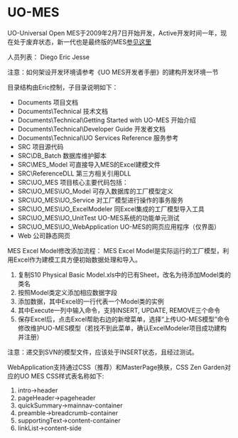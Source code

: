 ﻿UO-MES
======

UO-Universal Open MES于2009年2月7日开始开发，Active开发时间一年，现在处于废弃状态，新一代也是最终版的MES[参见这里](https://github.com/Eric-Guo/cloud-mes)

人员列表：
Diego
Eric
Jesse

注意：如何架设开发环境请参考《UO MES开发者手册》的建构开发环境一节

目录结构由Eric控制，子目录说明如下：
* Documents		项目文档
* Documents\Technical	技术文档
* Documents\Technical\Getting Started with UO-MES 开始介绍
* Documents\Technical\Developer Guide 开发者文档
* Documents\Technical\UO Services Reference 服务参考
* SRC			项目源代码
* SRC\DB_Batch		数据库维护脚本
* SRC\MES_Model		可直接导入MES的Excel建模文件
* SRC\ReferenceDLL	第三方相关引用DLL
* SRC\UO_MES		项目核心主要代码包括：
* SRC\UO_MES\UO_Model		可存入数据库的工厂模型定义
* SRC\UO_MES\UO_Service		对工厂模型进行操作的事务服务
* SRC\UO_MES\UO_ExcelModeler	同Excel集成的工厂模型导入工具
* SRC\UO_MES\UO_UnitTest		UO-MES系统的功能单元测试
* SRC\UO_MES\UO_WebApplication	UO-MES的网页应用程序（仅界面）
* Web			公司静态网页

MES Excel Model修改添加流程：
MES Excel Model是实际运行的工厂模型，利用Excel作为建模工具方便初始数据处理和导入。
1. 复制S10 Physical Basic Model.xls中的已有Sheet，改名为待添加Model类的类名
2. 按照Model类定义添加相应数据字段
3. 添加数据，其中Excel的一行代表一个Model类的实例
4. 其中Execute一列中输入命令，支持INSERT, UPDATE, REMOVE三个命令
5. 保存Excel后，点击Excel帮助右边的新增菜单，选择“上传UO-MES模型”命令修改维护UO-MES模型（若找不到此菜单，确认ExcelModeler项目成功建构并注册）

注意：递交到SVN的模型文件，应该处于INSERT状态，且经过测试。

WebApplication支持通过CSS（推荐）和MasterPage换肤，CSS Zen Garden对应的UO MES CSS样式表名称如下:
1. intro->header
2. pageHeader->pageheader
3. quickSummary->mainnav-container
4. preamble->breadcrumb-container
5. supportingText->content-container
6. linkList->content-side